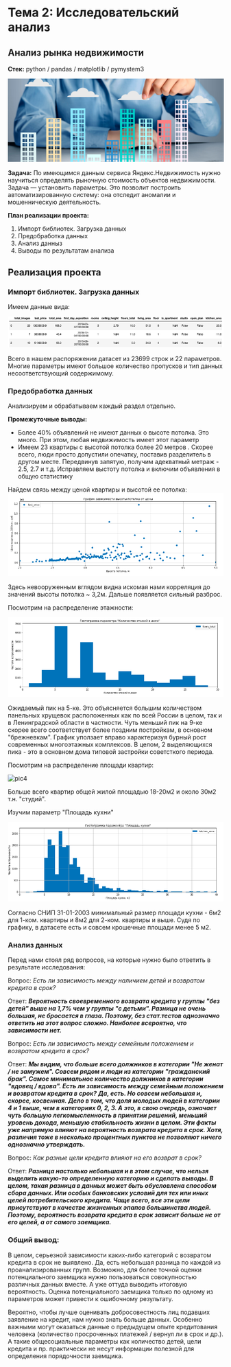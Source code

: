 # Тема 2: Исследовательский анализ
## Анализ рынка недвижимости

**Стек:** python / pandas / matplotlib / pymystem3

![main](pics/main.jpg)

**Задача:** По имеющимся данным сервиса Яндекс.Недвижимость нужно научиться определять рыночную стоимость объектов недвижимости. Задача — установить параметры. Это позволит построить автоматизированную систему: она отследит аномалии и мошенническую деятельность. 

**План реализации проекта:**
1. Импорт библиотек. Загрузка данных
2. Предобработка данных
3. Анализ данныз
4. Выводы по результатам анализа

## Реализация проекта

### Импорт библиотек. Загрузка данных

Имеем данные вида:

![pic1](pics/pic1.png)

Всего в нашем распоряжении датасет из 23699 строк и 22 параметров. Многие параметры имеют большое количество пропусков и тип данных несоответствующий содержимому.

### Предобработка данных

Анализируем и обрабатываем каждый раздел отдельно.

**Промежуточные выводы:**

- Более 40% объявлений не имеют данных о высоте потолка. Это много. При этом, любая недвижимость имеет этот параметр
- Имеем 23 квартиры с высотой потолка более 20 метров . Скорее всего, люди просто допустили опечатку, поставив разделитель в другом месте. Передвинув запятую, получим адекватный метраж - 2.5, 2.7 и т.д. Исправляем выстоту потолка и включим объявления в общую статистику

Найдем связь между ценой квартиры и высотой ее потолка:
![pic2](pics/pic2.png)

Здесь невооруженным вглядом видна искомая нами корреляция до значений высоты потолка ~ 3,2м. Дальше появляется сильный разброс. 

Посмотрим на распределение этажности:

![pic3](pics/pic3.png)

Ожидаемый пик на 5-ке. Это объясняется большим количеством панельных хрущевок расположенных как по всей России в целом, так и в Ленинградской области в частности. Чуть меньший пик на 9-ке скорее всего соответствует более поздним постройкам, в основном "брежневкам". График уползает вправо характеризуя бурный рост современных многоэтажных комплексов. В целом, 2 выделяющихся пика - это в основном дома типовой застройки советсткого периода. 

Посмотрим на распределение площади квартир:

![pic4](pics/pic4.png)

Больше всего квартир общей жилой площадью 18-20м2 и около 30м2 т.н. "студий".

Изучим параметр "Площадь кухни"

![pic5](pics/pic5.png)

Согласно СНИП 31-01-2003 минимальный размер площади кухни - 6м2 для 1-ком. квартиры и 8м2 для 2-ком. квартиры и выше. Судя по графику, в датасете есть и совсем крошечные площади менее 5 м2.




 ### Анализ данных
 Перед нами стоял ряд вопросов, на которые нужно было ответить в результате исследования:
 
Вопрос: *Есть ли зависимость между наличием детей и возвратом кредита в срок?*

Ответ: ***Вероятность своевременного возврата кредита у группы "без детей" выше на 1,7% чем у группы "с детьми". Разница не очень большая, не бросается в глаза. Поэтому, без стат.тестов однозначно ответить на этот вопрос сложно. Наиболее всероятно, что зависимости нет.***

Вопрос: *Есть ли зависимость между семейным положением и возвратом кредита в срок?*

Ответ: ***Мы видим, что больше всего должников в категории "Не женат / не замужем". Совсем рядом и люди из категории "гражданский брак". Самое минимальное количество должников в категории "вдовец / вдова". 
Есть ли зависимость между семейным положением и возвратом кредита в срок? Да, есть. Но совсем небольшая и, скорее, косвенная. Дело в том, что доля молодых людей в категории 4 и 1 выше, чем в категориях 0, 2, 3. А это, в свою очередь, означает чуть большую легкомысленность в принятии решений, меньший уровень дохода, меньшую стабильность жизни в целом. Эти факты уже напрямую влияют на вероятность возврата кредита в срок. Хотя, различия тоже в несколько процентных пунктов не позволяют ничего однозначно утверждать.***

Вопрос: *Как разные цели кредита влияют на его возврат в срок?*

Ответ: ***Разница настолько небольшая и в этом случае, что нельзя выделить какую-то определенную категорию и сделать выводы. В целом, такая разница в данных может быть обусловлена способом сбора данных. Или особых банковских условий для тех или иных целей потребительского кредита. Чаще всего, все эти цели присутствуют в качестве жизненных эпапов большинства людей. Поэтому, вероятность возврата кредита в срок зависит больше не от его целей, а от самого заемщика.***

### Общий вывод:
В целом, серьезной зависимости каких-либо категорий с возвратом кредита в срок не выявлено. Да, есть небольшая разница по каждой из проанализированных групп. Возможно, для более точной оценки потенциального заемщика нужно пользоваться совокупностью различных данных вместе. А уже оттуда выводить итоговую вероятность. Оценка потенциального заемщика только по одному из параметров может привести к ошибочному результату.

Вероятно, чтобы лучше оценивать добросовестность лиц подавших заявление на кредит, нам нужно знать больше данных. Особенно важными могут оказаться данные о предыдущем опыте кредитования человека (количество просроченных платежей / вернул ли в срок и др.). А такие общесоциальные параметры как количество детей, цели кредита и пр. практически не несут информации полезной для определения порядочности заемщика.


 

